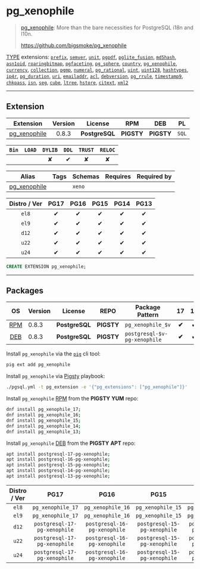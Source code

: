 # pg_xenophile


> [pg_xenophile](https://github.com/bigsmoke/pg_xenophile): More than the bare necessities for PostgreSQL i18n and l10n.
>
> https://github.com/bigsmoke/pg_xenophile





[TYPE](/type) extensions: [`prefix`](/prefix), [`semver`](/semver), [`unit`](/unit), [`pgpdf`](/pgpdf), [`pglite_fusion`](/pglite_fusion), [`md5hash`](/md5hash), [`asn1oid`](/asn1oid), [`roaringbitmap`](/roaringbitmap), [`pgfaceting`](/pgfaceting), [`pg_sphere`](/pg_sphere), [`country`](/country), [`pg_xenophile`](/pg_xenophile), [`currency`](/currency), [`collection`](/collection), [`pgmp`](/pgmp), [`numeral`](/numeral), [`pg_rational`](/pg_rational), [`uint`](/uint), [`uint128`](/uint128), [`hashtypes`](/hashtypes), [`ip4r`](/ip4r), [`pg_duration`](/pg_duration), [`uri`](/uri), [`emailaddr`](/emailaddr), [`acl`](/acl), [`debversion`](/debversion), [`pg_rrule`](/pg_rrule), [`timestamp9`](/timestamp9), [`chkpass`](/chkpass), [`isn`](/isn), [`seg`](/seg), [`cube`](/cube), [`ltree`](/ltree), [`hstore`](/hstore), [`citext`](/citext), [`xml2`](/xml2)


-------
## Extension


| Extension | Version | License | RPM | DEB | PL |
|-----------|:-------:|:-------:|:---:|:---:|:--:|
| [pg_xenophile](https://github.com/bigsmoke/pg_xenophile) | 0.8.3 | **<span class="tcblue">PostgreSQL</span>** | **<span class="tcwarn">PIGSTY</span>** | **<span class="tcwarn">PIGSTY</span>** | `SQL` |



| `Bin` | `LOAD` | `DYLIB` | `DDL` | `TRUST` | `RELOC` |
|:-----:|:------:|:-------:|:-----:|:-------:|:-------:|
|  |  | <span class="tcwarn">✘</span> | <span class="tcblue">✔</span> | <span class="tcwarn">✘</span> | <span class="tcwarn">✘</span> |



| Alias | Tags | Schemas | Requires | Required by |
|-------|------|---------|----------|-------------|
| [pg_xenophile](/pg_xenophile) |  | `xeno` |  |  |



| Distro / Ver | PG17 | PG16 | PG15 | PG14 | PG13 |
|:------------:|:----:|:----:|:----:|:----:|:----:|
| `el8` | <span class="tcblue">✔</span> | <span class="tcblue">✔</span> | <span class="tcblue">✔</span> | <span class="tcblue">✔</span> | <span class="tcblue">✔</span> |
| `el9` | <span class="tcblue">✔</span> | <span class="tcblue">✔</span> | <span class="tcblue">✔</span> | <span class="tcblue">✔</span> | <span class="tcblue">✔</span> |
| `d12` | <span class="tcblue">✔</span> | <span class="tcblue">✔</span> | <span class="tcblue">✔</span> | <span class="tcblue">✔</span> | <span class="tcblue">✔</span> |
| `u22` | <span class="tcblue">✔</span> | <span class="tcblue">✔</span> | <span class="tcblue">✔</span> | <span class="tcblue">✔</span> | <span class="tcblue">✔</span> |
| `u24` | <span class="tcblue">✔</span> | <span class="tcblue">✔</span> | <span class="tcblue">✔</span> | <span class="tcblue">✔</span> | <span class="tcblue">✔</span> |





```sql
CREATE EXTENSION pg_xenophile;
```

-----------


## Packages


| OS | Version | License | REPO | Package Pattern | 17 | 16 | 15 | 14 | 13 | Dependency |
|:--:|---------|:-------:|:----:|-----------------|:--:|:--:|:--:|:--:|:--:|------------|
| [RPM](/rpm) | 0.8.3 | **<span class="tcblue">PostgreSQL</span>** | **<span class="tcwarn">PIGSTY</span>** | `pg_xenophile_$v` | **<span class="tcwarn">✔</span>** | **<span class="tcwarn">✔</span>** | **<span class="tcwarn">✔</span>** | **<span class="tcwarn">✔</span>** | **<span class="tcwarn">✔</span>** |  |
| [DEB](/deb) | 0.8.3 | **<span class="tcblue">PostgreSQL</span>** | **<span class="tcwarn">PIGSTY</span>** | `postgresql-$v-pg-xenophile` | **<span class="tcwarn">✔</span>** | **<span class="tcwarn">✔</span>** | **<span class="tcwarn">✔</span>** | **<span class="tcwarn">✔</span>** | **<span class="tcwarn">✔</span>** |  |



Install `pg_xenophile` via the [`pig`](https://github.com/pgsty/pig) cli tool:

```bash
pig ext add pg_xenophile
```


Install `pg_xenophile` via [Pigsty](https://pigsty.io/docs/pgext/usage/install/) playbook:

```bash
./pgsql.yml -t pg_extension -e '{"pg_extensions": ["pg_xenophile"]}'
```


Install `pg_xenophile` [RPM](/rpm) from the **<span class="tcwarn">PIGSTY</span>** **YUM** repo:

```bash
dnf install pg_xenophile_17;
dnf install pg_xenophile_16;
dnf install pg_xenophile_15;
dnf install pg_xenophile_14;
dnf install pg_xenophile_13;
```


Install `pg_xenophile` [DEB](/deb) from the **<span class="tcwarn">PIGSTY</span>** **APT** repo:

```bash
apt install postgresql-17-pg-xenophile;
apt install postgresql-16-pg-xenophile;
apt install postgresql-15-pg-xenophile;
apt install postgresql-14-pg-xenophile;
apt install postgresql-13-pg-xenophile;
```




| Distro / Ver | PG17 | PG16 | PG15 | PG14 | PG13 |
|:------------:|:----:|:----:|:----:|:----:|:----:|
| `el8` | `pg_xenophile_17` | `pg_xenophile_16` | `pg_xenophile_15` | `pg_xenophile_14` | `pg_xenophile_13` |
| `el9` | `pg_xenophile_17` | `pg_xenophile_16` | `pg_xenophile_15` | `pg_xenophile_14` | `pg_xenophile_13` |
| `d12` | `postgresql-17-pg-xenophile` | `postgresql-16-pg-xenophile` | `postgresql-15-pg-xenophile` | `postgresql-14-pg-xenophile` | `postgresql-13-pg-xenophile` |
| `u22` | `postgresql-17-pg-xenophile` | `postgresql-16-pg-xenophile` | `postgresql-15-pg-xenophile` | `postgresql-14-pg-xenophile` | `postgresql-13-pg-xenophile` |
| `u24` | `postgresql-17-pg-xenophile` | `postgresql-16-pg-xenophile` | `postgresql-15-pg-xenophile` | `postgresql-14-pg-xenophile` | `postgresql-13-pg-xenophile` |





